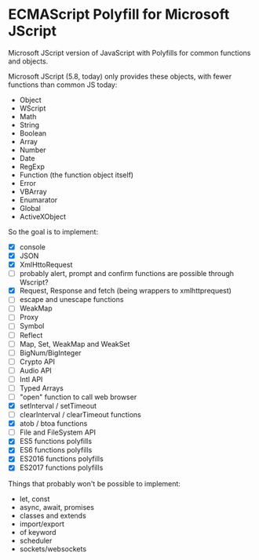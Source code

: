# ECMAScript Polyfill for Microsoft JScript 
Microsoft JScript version of JavaScript with Polyfills for common functions and objects.  

Microsoft JScript (5.8, today) only provides these objects, with fewer functions than common JS today:
- Object
- WScript
- Math
- String
- Boolean
- Array
- Number
- Date
- RegExp
- Function (the function object itself)
- Error
- VBArray
- Enumarator
- Global
- ActiveXObject

So the goal is to implement:
- [X] console
- [X] JSON
- [X] XmlHttoRequest
- [ ] probably alert, prompt and confirm functions are possible through Wscript?
- [X] Request, Response and fetch (being wrappers to xmlhttprequest)
- [ ] escape and unescape functions
- [ ] WeakMap
- [ ] Proxy
- [ ] Symbol
- [ ] Reflect 
- [ ] Map, Set, WeakMap and WeakSet
- [ ] BigNum/BigInteger
- [ ] Crypto API
- [ ] Audio API
- [ ] Intl API
- [ ] Typed Arrays
- [ ] "open" function to call web browser
- [X] setInterval / setTimeout 
- [ ] clearInterval / clearTimeout functions
- [X] atob / btoa functions
- [ ] File and FileSystem API
- [X] ES5 functions polyfills
- [X] ES6 functions polyfills
- [X] ES2016 functions polyfills
- [X] ES2017 functions polyfills

Things that probably won't be possible to implement:
- let, const
- async, await, promises
- classes and extends
- import/export
- of keyword
- scheduler
- sockets/websockets
